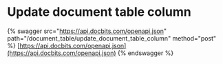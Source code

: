# Update document table column

{% swagger src="https://api.docbits.com/openapi.json" path="/document_table/update_document_table_column" method="post" %}
[https://api.docbits.com/openapi.json](https://api.docbits.com/openapi.json)
{% endswagger %}
